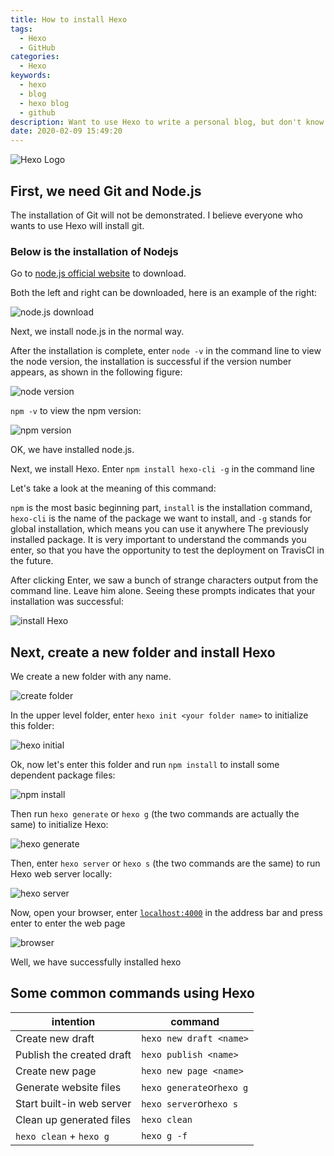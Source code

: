 ```yaml
---
title: How to install Hexo
tags:
  - Hexo
  - GitHub
categories:
  - Hexo
keywords:
  - hexo
  - blog
  - hexo blog
  - github
description: Want to use Hexo to write a personal blog, but don't know how to start? This article will take you step by step to install Hexo to build your personal Hexo blog
date: 2020-02-09 15:49:20
---
```


![Hexo Logo](https://assets.bmyjacks.cn/img/20200309164643.png?x-oss-process=style/style)

## First, we need Git and Node.js
The installation of Git will not be demonstrated. I believe everyone who wants to use Hexo will install git.

### Below is the installation of Nodejs

Go to [node.js official website](https://nodejs.org/en/) to download.

Both the left and right can be downloaded, here is an example of the right:

![node.js download](https://assets.bmyjacks.cn/img/20200309164723.png?x-oss-process=style/style)

Next, we install node.js in the normal way.

After the installation is complete, enter `node -v` in the command line to view the node version, the installation is successful if the version number appears, as shown in the following figure:

![node version](https://assets.bmyjacks.cn/img/20200309165142.png?x-oss-process=style/style)

`npm -v` to view the npm version:

![npm version](https://assets.bmyjacks.cn/img/20200309165203.png?x-oss-process=style/style)

OK, we have installed node.js.

Next, we install Hexo. Enter `npm install hexo-cli -g` in the command line

Let's take a look at the meaning of this command:

`npm` is the most basic beginning part, `install` is the installation command, `hexo-cli` is the name of the package we want to install, and `-g` stands for global installation, which means you can use it anywhere The previously installed package. It is very important to understand the commands you enter, so that you have the opportunity to test the deployment on TravisCI in the future.

After clicking Enter, we saw a bunch of strange characters output from the command line. Leave him alone. Seeing these prompts indicates that your installation was successful:

![install Hexo](https://assets.bmyjacks.cn/img/20200309165221.png?x-oss-process=style/style)


## Next, create a new folder and install Hexo

We create a new folder with any name.

![create folder](https://assets.bmyjacks.cn/img/20200309165237.png?x-oss-process=style/style)


In the upper level folder, enter `hexo init <your folder name>` to initialize this folder:

![hexo initial](https://assets.bmyjacks.cn/img/20200309165254.png?x-oss-process=style/style)

Ok, now let's enter this folder and run `npm install` to install some dependent package files:

![npm install](https://assets.bmyjacks.cn/img/20200309165311.png?x-oss-process=style/style)

Then run `hexo generate` or `hexo g` (the two commands are actually the same) to initialize Hexo:

![hexo generate](https://assets.bmyjacks.cn/img/20200309165331.png?x-oss-process=style/style)

Then, enter `hexo server` or `hexo s` (the two commands are the same) to run Hexo web server locally:

![hexo server](https://assets.bmyjacks.cn/img/20200309165342.png?x-oss-process=style/style)

Now, open your browser, enter [`localhost:4000`](https://localhost:4000) in the address bar and press enter to enter the web page

![browser](https://assets.bmyjacks.cn/img/20200309165352.png?x-oss-process=style/style)

Well, we have successfully installed hexo


## Some common commands using Hexo

| intention                 | command                   |
| ------------------------- | ------------------------- |
| Create new draft          | `hexo new draft <name>`   |
| Publish the created draft | `hexo publish <name>`     |
| Create new page           | `hexo new page <name>`    |
| Generate website files    | `hexo generate`or`hexo g` |
| Start built-in web server | `hexo server`or`hexo s`   |
| Clean up generated files  | `hexo clean`              |
| `hexo clean` + `hexo g`   | `hexo g -f`               |

